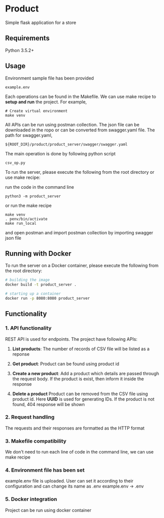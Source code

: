 # Product
Simple flask application for a store

## Requirements
Python 3.5.2+

## Usage

Environment sample file has been provided
```
example.env
```

Each operations can be found in the Makefile. We can use make recipe to **setup and run** the project. For example,
```
# Create virtual environment
make venv
```

All APIs can be run using postman collection. The json file can be downloaded in the ropo or can be converted from swagger.yaml file. The path for swagger.yaml,
```
${ROOT_DIR}/product/product_server/swagger/swagger.yaml
```

The main operation is done by following python script

```
csv_op.py
```

To run the server, please execute the following from the root directory or use make recipe:

run the code in the command line
```
python3 -m product_server
```

or run the make recipe
```
make venv
. penv/bin/activate
make run_local
```

and open postman and import postman collection by importing swagger json file


## Running with Docker

To run the server on a Docker container, please execute the following from the root directory:

```bash
# building the image
docker build -t product_server .

# starting up a container
docker run -p 8080:8080 product_server
```

## Functionality

### 1. API functionality

REST API is used for endpoints. The project have following APIs:

1. **List products**:
The number of records of CSV file will be listed as a reponse

2. **Get product**:
Product can be found using product id

3. **Create a new product**:
Add a product which details are passed through the request body. If the product is exist, then inform it inside the response

4. **Delete a product**
Product can be removed from the CSV file using product id. Here **UUID** is used for generating IDs. If the product is not found, 
404 response will be shown

### 2. Request handling
The requests and their responses are formatted as the HTTP format

### 3. Makefile compatibility
We don't need to run each line of code in the command line, we can use make recipe

### 4. Environment file has been set
example.env file is uploaded. User can set it according to their configuration and can change its name as .env 
example.env -> .env

### 5. Docker integration
Project can be run using docker container
